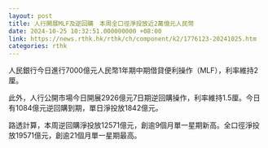 ```yaml
---
layout: post
title: 人行開展MLF及逆回購　本周全口徑淨投放近2萬億元人民幣
date: 2024-10-25 10:32:51.000000000 +08:00
link: https://news.rthk.hk/rthk/ch/component/k2/1776123-20241025.htm
categories: rthk
---
```


人民銀行今日進行7000億元人民幣1年期中期借貸便利操作（MLF），利率維持2厘。

此外，人行公開市場今日開展2926億元7日期逆回購操作，利率維持1.5厘。今日有1084億元逆回購到期，單日淨投放1842億元。

路透計算，本周逆回購淨投放12571億元，創逾9個月單一星期新高。全口徑淨投放19571億元，創逾21個月單一星期最高。
